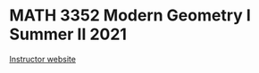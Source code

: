 # MATH 3352 Modern Geometry I Summer II 2021

[Instructor website](https://webapps.utrgv.edu/aa/dm/index.cfm?action=profile&user=younggon.bae)
